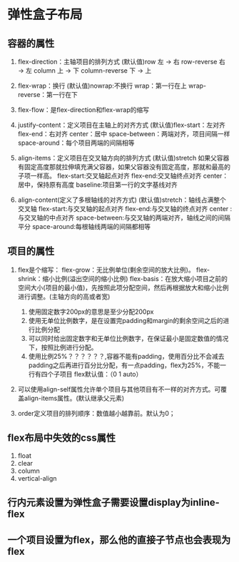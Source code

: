 # 弹性盒子布局

## 容器的属性

1. flex-direction：主轴项目的排列方式
    (默认值)row 左 → 右             row-reverse 右 → 左
    column 上 → 下          column-reverse 下 → 上

2. flex-wrap：换行
    (默认值)nowrap:不换行           wrap：第一行在上
    wrap-reverse：第一行在下

3. flex-flow：是flex-direction和flex-wrap的缩写

4. justify-content：定义项目在主轴上的对齐方式
    (默认值)flex-start：左对齐          flex-end：右对齐
    center：居中            space-between：两端对齐，项目间隔一样
    space-around：每个项目两端的间隔相等

5. align-items：定义项目在交叉轴方向的排列方式
    (默认值)stretch 如果父容器有固定高度那就拉伸填充满父容器，如果父容器没有固定高度，那就和最高的子项一样高。
    flex-start:交叉轴起点对齐
    flex-end:交叉轴终点对齐
    center：居中，保持原有高度
    baseline:项目第一行的文字基线对齐

6. align-content(定义了多根轴线的对齐方式)
    (默认值)stretch：轴线占满整个交叉轴
    flex-start:与交叉轴的起点对齐
    flex-end:与交叉轴的终点对齐
    center : 与交叉轴的中点对齐
    space-between:与交叉轴的两端对齐，轴线之间的间隔平分
    space-around:每根轴线两端的间隔都相等

## 项目的属性

1. flex是个缩写：
    flex-grow：无比例单位(剩余空间的放大比例)。
    flex-shrink：缩小比例(溢出空间的缩小比例)
    flex-basis：在放大缩小项目之前的空间大小(项目的最小值)，先按照此项分配空间，然后再根据放大和缩小比例进行调整。(主轴方向的高或者宽)
    1. 使用固定数字200px的意思是至少分配200px
    2. 使用无单位比例数字，是在设置完padding和margin的剩余空间之后的进行比例分配
    3. 可以同时给出固定数字和无单位比例数字，在保证最小是固定数值的情况下，按照比例进行分配。
    4. 使用比例25%？？？？？？,容器不能有padding，使用百分比不会减去padding之后再进行百分比分配，有一点padding，flex为25%，不能一行有四个子项目
    flex默认值：（0 1 auto）

2. 可以使用align-self属性允许单个项目与其他项目有不一样的对齐方式。可覆盖align-items属性。(默认继承父元素)

3. order定义项目的排列顺序：数值越小越靠前。默认为0；

## flex布局中失效的css属性

1. float
2. clear
3. column
4. vertical-align

## 行内元素设置为弹性盒子需要设置display为inline-flex

## 一个项目设置为flex，那么他的直接子节点也会表现为flex
